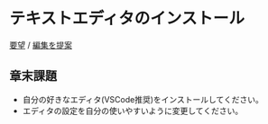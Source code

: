 # テキストエディタのインストール

[要望](https://github.com/ebiyuu1121/web-tutorial/issues/new/choose) / [編集を提案](https://github.com/ebiyuu1121/web-tutorial/edit/main/vscode.md)


## 章末課題

- 自分の好きなエディタ(VSCode推奨)をインストールしてください。
- エディタの設定を自分の使いやすいように変更してください。
